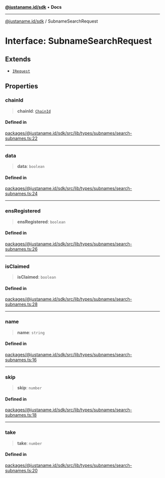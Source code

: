 [**@justaname.id/sdk**](../README.md) • **Docs**

***

[@justaname.id/sdk](../globals.md) / SubnameSearchRequest

# Interface: SubnameSearchRequest

## Extends

- [`IRequest`](IRequest.md)

## Properties

### chainId

> **chainId**: [`ChainId`](../type-aliases/ChainId.md)

#### Defined in

[packages/@justaname.id/sdk/src/lib/types/subnames/search-subnames.ts:22](https://github.com/JustaName-id/JustaName-sdk/blob/dc845c10af242e3ca87d95ef392516ac0bfa8b95/packages/@justaname.id/sdk/src/lib/types/subnames/search-subnames.ts#L22)

***

### data

> **data**: `boolean`

#### Defined in

[packages/@justaname.id/sdk/src/lib/types/subnames/search-subnames.ts:24](https://github.com/JustaName-id/JustaName-sdk/blob/dc845c10af242e3ca87d95ef392516ac0bfa8b95/packages/@justaname.id/sdk/src/lib/types/subnames/search-subnames.ts#L24)

***

### ensRegistered

> **ensRegistered**: `boolean`

#### Defined in

[packages/@justaname.id/sdk/src/lib/types/subnames/search-subnames.ts:26](https://github.com/JustaName-id/JustaName-sdk/blob/dc845c10af242e3ca87d95ef392516ac0bfa8b95/packages/@justaname.id/sdk/src/lib/types/subnames/search-subnames.ts#L26)

***

### isClaimed

> **isClaimed**: `boolean`

#### Defined in

[packages/@justaname.id/sdk/src/lib/types/subnames/search-subnames.ts:28](https://github.com/JustaName-id/JustaName-sdk/blob/dc845c10af242e3ca87d95ef392516ac0bfa8b95/packages/@justaname.id/sdk/src/lib/types/subnames/search-subnames.ts#L28)

***

### name

> **name**: `string`

#### Defined in

[packages/@justaname.id/sdk/src/lib/types/subnames/search-subnames.ts:16](https://github.com/JustaName-id/JustaName-sdk/blob/dc845c10af242e3ca87d95ef392516ac0bfa8b95/packages/@justaname.id/sdk/src/lib/types/subnames/search-subnames.ts#L16)

***

### skip

> **skip**: `number`

#### Defined in

[packages/@justaname.id/sdk/src/lib/types/subnames/search-subnames.ts:18](https://github.com/JustaName-id/JustaName-sdk/blob/dc845c10af242e3ca87d95ef392516ac0bfa8b95/packages/@justaname.id/sdk/src/lib/types/subnames/search-subnames.ts#L18)

***

### take

> **take**: `number`

#### Defined in

[packages/@justaname.id/sdk/src/lib/types/subnames/search-subnames.ts:20](https://github.com/JustaName-id/JustaName-sdk/blob/dc845c10af242e3ca87d95ef392516ac0bfa8b95/packages/@justaname.id/sdk/src/lib/types/subnames/search-subnames.ts#L20)
